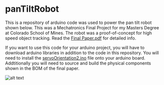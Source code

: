 # panTiltRobot
This is a repository of arduino code was used to power the pan tilt robot shown below.
This was a Mechatronics Final Project for my Masters Degree at Colorado School of Mines.
The robot was a proof-of-concept for high speed object tracking.
Read the [Final Paper.pdf](https://github.com/RamonJustisOrtega/panTiltRobot/blob/main/Final%20Paper.pdf) for detailed info.

If you want to use this code for your arduino project, you will have to download arduino libraries in addition to the code in this repository. You will need to install the [servoOrientation2.ino](https://github.com/RamonJustisOrtega/panTiltRobot/blob/main/servoOrientation2/servoOrientation2.ino) file onto your arduino board. Addtitionally you will need to source and build the physical components shown in the BOM of the final paper.

![alt text](https://github.com/RamonJustisOrtega/panTiltRobot/blob/main/Robot%20Render%20and%20Component%20Label.png)

